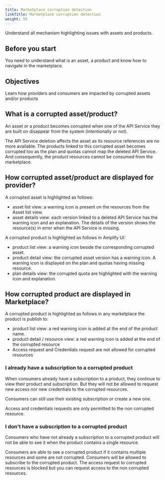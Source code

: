 ```yaml
---
title: Marketplace corruption detection
linkTitle: Marketplace corruption detection
weight: 55
---
```


Understand all mechanism highlighting issues with assets and products.

## Before you start

You need to understand what is an asset, a product and know how to navigate in the marketplace.

## Objectives

Learn how providers and consumers are impacted by corrupted assets and/or products

## What is a corrupted asset/product?

An asset or a product becomes corrupted when one of the API Service they are built on disappear from the system (intentionally or not).

The API Service deletion affects the asset as its resource references are no more available. The products linked to this corrupted asset becomes corrupted too as the plan and quotas cannot map the deleted API Service. And consequently, the product resources cannot be consumed from the marketplace.

## How corrupted asset/product are displayed for provider?

A corrupted asset is highlighted as follows:

* asset list view: a warning icon is present on the resources from the Asset list view.
* asset details view: each version linked to a deleted API Service has the warning icon and an explanation. The details of the version shows the resource(s) in error when the API Service is missing.

A corrupted product is highlighted as follows in Amplify UI:

* product list view: a warning icon beside the corresponding corrupted asset.
* product detail view: the corrupted asset version has a warning icon. A warning icon is displayed on the plan and quotas having missing resource.
* plan details view: the corrupted quota are highlighted with the warning icon and explanation.

## How corrupted product are displayed in Marketplace?

A corrupted product is highlighted as follows in any marketplace the product is publish to:

* product list view: a red warning icon is added at the end of the product name.
* product detail / resource view: a red warning icon is added at the end of the corrupted resource
* Access request and Credentials request are not allowed for corrupted resources

### I already have a subscription to a corrupted product

When consumers already have a subscription to a product, they continue to view their product and subscription. But they will not be allowed to request new access nor  new credentials to the corrupted resources.

Consumers can still use their existing subscription or create a new one.

Access and credentials requests are only permitted to the non corrupted resource.

### I don't have a subscription to a corrupted product

Consumers who have not already a subscription to a corrupted product will not be able to see it when the product contains a single resource.

Consumers are able to see a corrupted product if it contains multiple resources and some are not corrupted. Consumers will be allowed to subscribe to the corrupted product. The access request to corrupted resources is blocked but you can request access to the non corrupted resources.